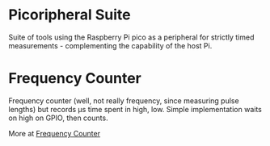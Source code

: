 # Picoripheral Suite
Suite of tools using the Raspberry Pi pico as a peripheral for strictly timed measurements - complementing the capability of the host Pi.

# Frequency Counter
Frequency counter (well, not really frequency, since measuring pulse lengths)
but records µs time spent in high, low. Simple implementation waits on high
on GPIO, then counts.

More at [Frequency Counter](./picounter/README.md)
